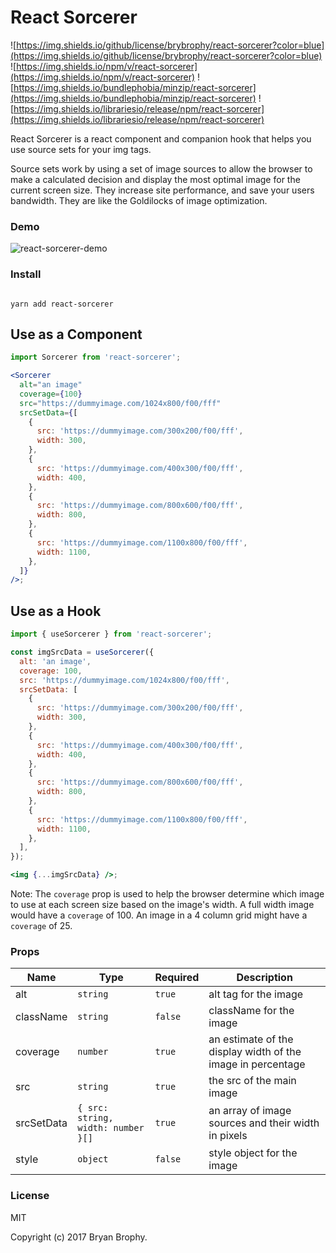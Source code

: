 # React Sorcerer

![https://img.shields.io/github/license/brybrophy/react-sorcerer?color=blue](https://img.shields.io/github/license/brybrophy/react-sorcerer?color=blue) ![https://img.shields.io/npm/v/react-sorcerer](https://img.shields.io/npm/v/react-sorcerer) ![https://img.shields.io/bundlephobia/minzip/react-sorcerer](https://img.shields.io/bundlephobia/minzip/react-sorcerer) ![https://img.shields.io/librariesio/release/npm/react-sorcerer](https://img.shields.io/librariesio/release/npm/react-sorcerer)

React Sorcerer is a react component and companion hook that helps you use source sets for your img tags.

Source sets work by using a set of image sources to allow the browser to make a calculated decision and display the most optimal image for the current screen size. They increase site performance, and save your users bandwidth. They are like the Goldilocks of image optimization.

### Demo

![react-sorcerer-demo](https://media.giphy.com/media/L2MvvdegguOwzUZV0h/giphy.gif)

### Install

```

yarn add react-sorcerer

```

## Use as a Component

```jsx
import Sorcerer from 'react-sorcerer';

<Sorcerer
  alt="an image"
  coverage={100}
  src="https://dummyimage.com/1024x800/f00/fff"
  srcSetData={[
    {
      src: 'https://dummyimage.com/300x200/f00/fff',
      width: 300,
    },
    {
      src: 'https://dummyimage.com/400x300/f00/fff',
      width: 400,
    },
    {
      src: 'https://dummyimage.com/800x600/f00/fff',
      width: 800,
    },
    {
      src: 'https://dummyimage.com/1100x800/f00/fff',
      width: 1100,
    },
  ]}
/>;
```

## Use as a Hook

```jsx
import { useSorcerer } from 'react-sorcerer';

const imgSrcData = useSorcerer({
  alt: 'an image',
  coverage: 100,
  src: 'https://dummyimage.com/1024x800/f00/fff',
  srcSetData: [
    {
      src: 'https://dummyimage.com/300x200/f00/fff',
      width: 300,
    },
    {
      src: 'https://dummyimage.com/400x300/f00/fff',
      width: 400,
    },
    {
      src: 'https://dummyimage.com/800x600/f00/fff',
      width: 800,
    },
    {
      src: 'https://dummyimage.com/1100x800/f00/fff',
      width: 1100,
    },
  ],
});

<img {...imgSrcData} />;
```

Note: The `coverage` prop is used to help the browser determine which image to use at each screen size based on the image's width. A full width image would have a `coverage` of 100. An image in a 4 column grid might have a `coverage` of 25.

### Props

| Name       | Type                               | Required | Description                                                 |
| ---------- | ---------------------------------- | -------- | ----------------------------------------------------------- |
| alt        | `string`                           | `true`   | alt tag for the image                                       |
| className  | `string`                           | `false`  | className for the image                                     |
| coverage   | `number`                           | `true`   | an estimate of the display width of the image in percentage |
| src        | `string`                           | `true`   | the src of the main image                                   |
| srcSetData | `{ src: string, width: number }[]` | `true`   | an array of image sources and their width in pixels         |
| style      | `object`                           | `false`  | style object for the image                                  |

### License

MIT

Copyright (c) 2017 Bryan Brophy.
